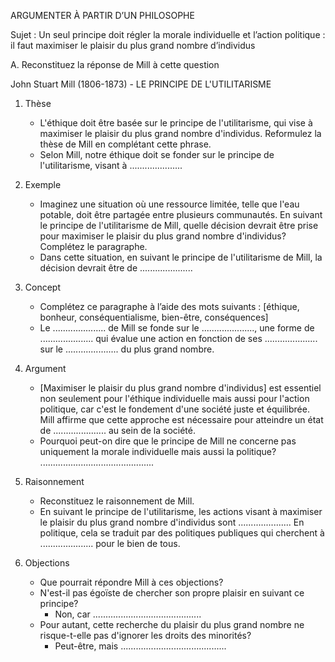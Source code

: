 ARGUMENTER À PARTIR D’UN PHILOSOPHE

Sujet : Un seul principe doit régler la morale individuelle et l’action politique : il faut maximiser le plaisir du plus grand nombre d’individus

A. Reconstituez la réponse de Mill à cette question

John Stuart Mill (1806-1873) - LE PRINCIPE DE L'UTILITARISME

1. Thèse
   - L'éthique doit être basée sur le principe de l'utilitarisme, qui vise à maximiser le plaisir du plus grand nombre d'individus.
   Reformulez la thèse de Mill en complétant cette phrase.
   - Selon Mill, notre éthique doit se fonder sur le principe de l'utilitarisme, visant à .....................

2. Exemple
   - Imaginez une situation où une ressource limitée, telle que l'eau potable, doit être partagée entre plusieurs communautés. En suivant le principe de l'utilitarisme de Mill, quelle décision devrait être prise pour maximiser le plaisir du plus grand nombre d'individus? Complétez le paragraphe.
   - Dans cette situation, en suivant le principe de l'utilitarisme de Mill, la décision devrait être de .....................

3. Concept
   - Complétez ce paragraphe à l’aide des mots suivants : [éthique, bonheur, conséquentialisme, bien-être, conséquences]
   - Le ..................... de Mill se fonde sur le ....................., une forme de ..................... qui évalue une action en fonction de ses ..................... sur le ..................... du plus grand nombre.

4. Argument
   - [Maximiser le plaisir du plus grand nombre d'individus] est essentiel non seulement pour l'éthique individuelle mais aussi pour l'action politique, car c'est le fondement d'une société juste et équilibrée. Mill affirme que cette approche est nécessaire pour atteindre un état de ..................... au sein de la société.
   - Pourquoi peut-on dire que le principe de Mill ne concerne pas uniquement la morale individuelle mais aussi la politique? .............................................

5. Raisonnement
   - Reconstituez le raisonnement de Mill.
   - En suivant le principe de l'utilitarisme, les actions visant à maximiser le plaisir du plus grand nombre d'individus sont ..................... En politique, cela se traduit par des politiques publiques qui cherchent à ..................... pour le bien de tous.

6. Objections
   - Que pourrait répondre Mill à ces objections?
   - N'est-il pas égoïste de chercher son propre plaisir en suivant ce principe?
     - Non, car ...........................................
   - Pour autant, cette recherche du plaisir du plus grand nombre ne risque-t-elle pas d'ignorer les droits des minorités?
     - Peut-être, mais ..........................................
